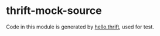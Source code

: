 # thrift-mock-source
Code in this module is generated by [hello.thrift](./src/main/resources/hello.thrift), used for test.


